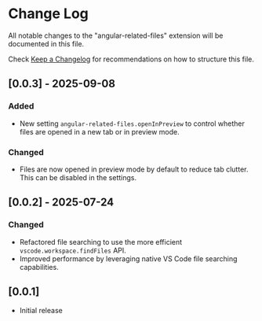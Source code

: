 # Change Log

All notable changes to the "angular-related-files" extension will be documented in this file.

Check [Keep a Changelog](http://keepachangelog.com/) for recommendations on how to structure this file.

## [0.0.3] - 2025-09-08

### Added
- New setting `angular-related-files.openInPreview` to control whether files are opened in a new tab or in preview mode.

### Changed
- Files are now opened in preview mode by default to reduce tab clutter. This can be disabled in the settings.

## [0.0.2] - 2025-07-24

### Changed
- Refactored file searching to use the more efficient `vscode.workspace.findFiles` API.
- Improved performance by leveraging native VS Code file searching capabilities.

## [0.0.1]

- Initial release
